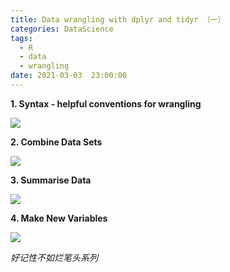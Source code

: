 ```yaml
---
title: Data wrangling with dplyr and tidyr （一）
categories: DataScience
tags:
  - R 
  - data
  - wrangling
date: 2021-03-03  23:00:00
---
```


**1. Syntax - helpful conventions for wrangling**

![](https://tva1.sinaimg.cn/large/e6c9d24ely1go73thl962j20gi0t2jvb.jpg)

**2. Combine Data Sets**

![](https://tva1.sinaimg.cn/large/e6c9d24ely1go744vlqiuj20gk0z079d.jpg)

**3. Summarise Data**

![](https://tva1.sinaimg.cn/large/e6c9d24ely1go742japfpj20gg0okwi4.jpg)

**4. Make New Variables**

![](https://tva1.sinaimg.cn/large/e6c9d24ely1go743fq4whj20hc0tkq7r.jpg)



*好记性不如烂笔头系列*